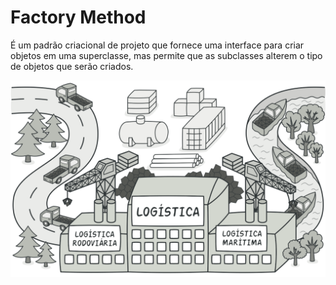 # Factory Method

É um padrão criacional de projeto que fornece uma interface para criar objetos em uma superclasse, mas permite que as subclasses alterem o tipo de objetos que serão criados.

<img src="/img/factory-method-1.png"/>